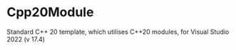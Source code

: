 # Cpp20Module
Standard C++ 20 template, which utilises C++20 modules, for Visual Studio 2022 (v 17.4) 

